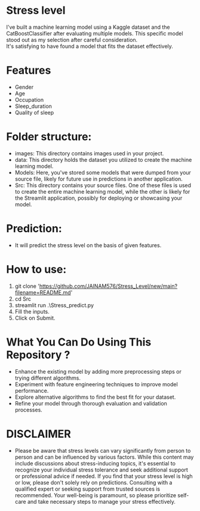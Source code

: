 # Stress level  
I've built a machine learning model using a Kaggle dataset and the CatBoostClassifier after evaluating multiple models. This specific model stood out as my selection after careful consideration.  
It's satisfying to have found a model that fits the dataset effectively.

# Features 
- Gender
- Age
- Occupation
- Sleep_duration
- Quality of sleep


# Folder structure:  
- images: This directory contains images used in your project.  
- data: This directory holds the dataset you utilized to create the machine learning model.  
- Models: Here, you've stored some models that were dumped from your source file, likely for future use in predictions in another application.  
- Src: This directory contains your source files. One of these files is used to create the entire machine learning model, while the other is likely for the Streamlit application, possibly for deploying or showcasing your model.

# Prediction:
- It will predict the stress level on the basis of given features.


# How to use:
1) git clone 'https://github.com/JAINAM576/Stress_Level/new/main?filename=README.md'  
2) cd Src  
3)  streamlit run .\Stress_predict.py  
4)  Fill the inputs.  
5)  Click on Submit.  

# What You Can Do Using This Repository ?  
- Enhance the existing model by adding more preprocessing steps or trying different algorithms.  
- Experiment with feature engineering techniques to improve model performance.  
- Explore alternative algorithms to find the best fit for your dataset.  
- Refine your model through thorough evaluation and validation processes.

# DISCLAIMER  
-  Please be aware that stress levels can vary significantly from person to person and can be influenced by various factors. While this content may include discussions about stress-inducing topics, it's essential to recognize your individual stress tolerance and seek additional support or professional advice if needed. If you find that your stress level is high or low, please don't solely rely on predictions. Consulting with a qualified expert or seeking support from trusted sources is recommended. Your well-being is paramount, so please prioritize self-care and take necessary steps to manage your stress effectively.
